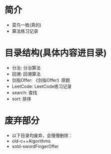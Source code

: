 # 简介
+ 菜鸟一枚(真的)
+ 算法练习记录

# 目录结构(具体内容进目录)
+ 分治: 分治算法
+ 回溯: 回溯算法
+ 剑指Offer: 《剑指Offer》原题
+ LeetCode: LeetCode练习记录
+ search: 查找
+ sort: 排序

# 废弃部分
* 以下目录均废弃，会慢慢删除：
* old-c++Algorithms
* sold-swordFingerOffer